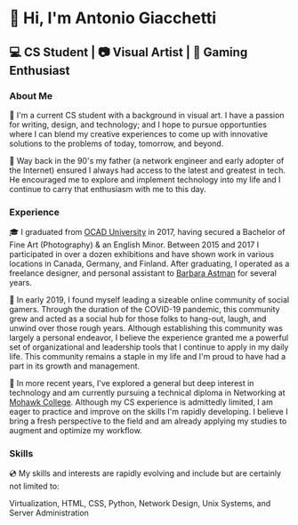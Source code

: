 # 👋 Hi, I'm Antonio Giacchetti 

## :computer: CS Student  |  :camera: Visual Artist  |  :space_invader: Gaming Enthusiast

### About Me

:rocket: I'm a current CS student with a background in visual art. I have a passion for writing, design, and technology; and I hope to pursue opportunties where I can blend my creative experiences to come up with innovative solutions to the problems of today, tomorrow, and beyond.

:floppy_disk: Way back in the 90's my father (a network engineer and early adopter of the Internet) ensured I always had access to the latest and greatest in tech. He encouraged me to explore and implement technology into my life and I continue to carry that enthusiasm with me to this day.

### Experience

🎓 I graduated from [OCAD University](https://www.ocadu.ca/) in 2017, having secured a Bachelor of Fine Art (Photography) & an English Minor. Between 2015 and 2017 I participated in over a dozen exhibitions and have shown work in various locations in Canada, Germany, and Finland. After graduating, I operated as a freelance designer, and personal assistant to [Barbara Astman](https://www.corkingallery.com/artists/49-barbara-astman/) for several years. 

:key: In early 2019, I found myself leading a sizeable online community of social gamers. Through the duration of the COVID-19 pandemic, this community grew and acted as a social hub for those folks to hang-out, laugh, and unwind over those rough years. Although establishing this community was largely a personal endeavor, I believe the experience granted me a powerful set of organizational and leadership tools that I continue to apply in my daily life. This community remains a staple in my life and I'm proud to have had a part in its growth and management.

🔬 In more recent years, I've explored a general but deep interest in technology and am currently pursuing a technical diploma in Networking at [Mohawk College](https://www.mohawkcollege.ca/). Although my CS experience is admittedly limited, I am eager to practice and improve on the skills I'm rapidly developing. I believe I bring a fresh perspective to the field and am already applying my studies to augment and optimize my workflow.

### Skills

:cd: My skills and interests are rapidly evolving and include but are certainly not limited to:

Virtualization, HTML, CSS, Python, Network Design, Unix Systems, and Server Administration
